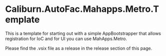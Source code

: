 # Caliburn.AutoFac.Mahapps.Metro.Template
This is a template for starting out with a simple AppBootstrapper that allows registration for IoC and for UI you can use MahApps.Metro.

Please find the .vsix file as a release in the release section of this page.

